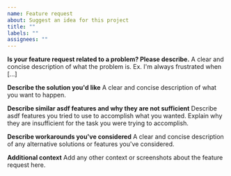 ```yaml
---
name: Feature request
about: Suggest an idea for this project
title: ""
labels: ""
assignees: ""
---
```


**Is your feature request related to a problem? Please describe.**
A clear and concise description of what the problem is. Ex. I'm always frustrated when [...]

**Describe the solution you'd like**
A clear and concise description of what you want to happen.

**Describe similar asdf features and why they are not sufficient**
Describe asdf features you tried to use to accomplish what you wanted. Explain why they are insufficient for the task you were trying to accomplish.

**Describe workarounds you've considered**
A clear and concise description of any alternative solutions or features you've considered.

**Additional context**
Add any other context or screenshots about the feature request here.

